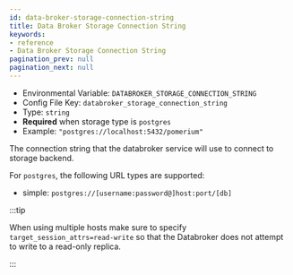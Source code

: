 ```yaml
---
id: data-broker-storage-connection-string
title: Data Broker Storage Connection String
keywords:
- reference
- Data Broker Storage Connection String
pagination_prev: null
pagination_next: null
---
```


- Environmental Variable: `DATABROKER_STORAGE_CONNECTION_STRING`
- Config File Key: `databroker_storage_connection_string`
- Type: `string`
- **Required** when storage type is `postgres`
- Example: `"postgres://localhost:5432/pomerium"`

The connection string that the databroker service will use to connect to storage backend.

For `postgres`, the following URL types are supported:

- simple: `postgres://[username:password@]host:port/[db]`

:::tip

When using multiple hosts make sure to specify `target_session_attrs=read-write` so that the Databroker does not attempt to write to a read-only replica.

:::
